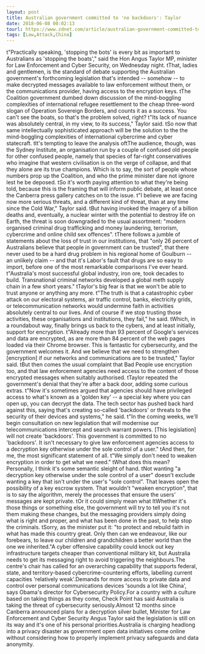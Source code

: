 ```yaml
---
layout: post
title: Australian government committed to 'no backdoors': Taylor
date: 2018-06-08 00:02:13
tourl: https://www.zdnet.com/article/australian-government-committed-to-no-backdoors-taylor/
tags: [Law,Attack,China]
---
```

 t"Practically speaking, 'stopping the bots' is every bit as important to Australians as 'stopping the boats'," said the Hon Angus Taylor MP, minister for Law Enforcement and Cyber Security, on Wednesday night. tThat, ladies and gentlemen, is the standard of debate supporting the Australian government's forthcoming legislation that's intended -- somehow -- to make decrypted messages available to law enforcement without them, or the communications provider, having access to the encryption keys. tThe Coalition government dumbed down discussion of the mind-boggling complexities of international refugee resettlement to the cheap three-word slogan of Operation Sovereign Borders, and counts it as a success. You can't see the boats, so that's the problem solved, right? t"Its lack of nuance was absolutely central, in my view, to its success," Taylor said. tSo now that same intellectually sophisticated approach will be the solution to the the mind-boggling complexities of international cybercrime and cyber statecraft. tIt's tempting to leave the analysis oftThe audience, though, was the Sydney Institute, an organisation run by a couple of confused old people for other confused people, namely that species of far-right conservatives who imagine that western civilisation is on the verge of collapse, and that they alone are its true champions. Which is to say, the sort of people whose numbers prop up the Coalition, and who the prime minister dare not ignore lest he be deposed. tSo it's worth paying attention to what they're being told, because this is the framing that will inform public debate, at least once the Canberra press gallery catches on to the issue. t"I believe we are facing now more serious threats, and a different kind of threat, than at any time since the Cold War," Taylor said. tBut having invoked the imagery of a billion deaths and, eventually, a nuclear winter with the potential to destroy life on Earth, the threat is soon downgraded to the usual assortment: "modern organised criminal drug trafficking and money laundering, terrorism, cybercrime and online child sex offences". tThere follows a jumble of statements about the loss of trust in our institutions, that "only 26 percent of Australians believe that people in government can be trusted", that there never used to be a hard drug problem in his regional home of Goulburn -- an unlikely claim -- and that it's Labor's fault that drugs are so easy to import, before one of the most remarkable comparisons I've ever heard. t"Australia's most successful global industry, iron ore, took decades to build. Transnational criminal networks developed a global meth supply chain in a few short years." tTaylor's big fear is that we won't be able to trust anyone or anything any more. t"The truth is that a catastrophic cyber attack on our electoral systems, air traffic control, banks, electricity grids, or telecommunication networks would undermine faith in activities absolutely central to our lives. And of course if we stop trusting those activities, these organisations and institutions, they fail," he said. tWhich, in a roundabout way, finally brings us back to the cybers, and at least initially, support for encryption. t"Already more than 93 percent of Google's services and data are encrypted, as are more than 84 percent of the web pages loaded via their Chrome browser. This is fantastic for cybersecurity, and the government welcomes it. And we believe that we need to strengthen [encryption] if our networks and communications are to be trusted," Taylor said. tBut then comes the usual complaint that Bad People use encryption too, and that law enforcement agencies need access to the content of those encrypted messages when suitably authorised. tTaylor repeated the government's denial that they're after a back door, adding some curious extras. t"Now it's sometimes argued that agencies should have privileged access to what's known as a 'golden key' -- a special key where you can open up, you can decrypt the data. The tech sector has pushed back hard against this, saying that's creating so-called 'backdoors' or threats to the security of their devices and systems," he said. t"In the coming weeks, we'll begin consultation on new legislation that will modernise our telecommunications intercept and search warrant powers. [This legislation] will not create 'backdoors'. This government is committed to no 'backdoors'. It isn't necessary to give law enforcement agencies access to a decryption key otherwise under the sole control of a user." tAnd then, for me, the most significant statement of all. t"We simply don't need to weaken encryption in order to get what we need." tWhat does this mean? Personally, I think it's some semantic sleight of hand. tNot wanting "a decryption key otherwise under the sole control of a user" doesn't exclude wanting a key that isn't under the user's "sole control". That leaves open the possibility of a key escrow system. That wouldn't "weaken encryption", that is to say the algorithm, merely the processes that ensure the users' messages are kept private. tOr it could simply mean what ItWhether it's those things or something else, the government will try to tell you it's not them making these changes, but the messaging providers simply doing what is right and proper, and what has been done in the past, to help stop the criminals. tSorry, as the minister put it: "to protect and rebuild faith in what has made this country great. Only then can we endeavour, like our forebears, to leave our children and grandchildren a better world than the one we inherited."A cyber offensive capability could knock out key infrastructure targets cheaper than conventional military kit, but Australia needs to get its messaging right to avoid triggering the neighbours.The centre's chair has called for an overarching capability that supports federal, state, and territory-based cybercrime-countering efforts, labelling current capacities 'relatively weak'.Demands for more access to private data and control over personal communications devices 'sounds a lot like China', says Obama's director for Cybersecurity Policy.For a country with a culture based on taking things as they come, Check Point has said Australia is taking the threat of cybersecurity seriously.Almost 12 months since Canberra announced plans for a decryption silver bullet, Minister for Law Enforcement and Cyber Security Angus Taylor said the legislation is still on its way and it's one of his personal priorities.Australia is charging headlong into a privacy disaster as government open data initiatives come online without considering how to properly implement privacy safeguards and data anonymity.